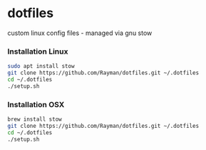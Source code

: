 # dotfiles
custom linux config files - managed via gnu stow

### Installation Linux
```sh
sudo apt install stow
git clone https://github.com/Rayman/dotfiles.git ~/.dotfiles
cd ~/.dotfiles
./setup.sh
```

### Installation OSX
```sh
brew install stow
git clone https://github.com/Rayman/dotfiles.git ~/.dotfiles
cd ~/.dotfiles
./setup.sh
```
